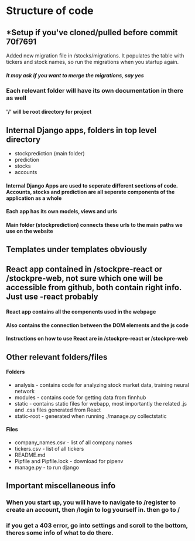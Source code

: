 # Structure of code

## *Setup if you've cloned/pulled before commit 70f7691
Added new migration file in /stocks/migrations. It populates the table with tickers and stock names, so run the migrations when you startup again.
#### *It may ask if you want to merge the migrations, say yes*

### Each relevant folder will have its own documentation in there as well

#### '/' will be root directory for project

## Internal Django apps, folders in top level directory

* stockprediction (main folder)
* prediction
* stocks
* accounts

#### Internal Django Apps are used to seperate different sections of code. Accounts, stocks and prediction are all seperate components of the application as a whole
#### Each app has its own models, views and urls
#### Main folder (stockprediction) connects these urls to the main paths we use on the website

## Templates under templates obviously

## React app contained in /stockpre-react or /stockpre-web, not sure which one will be accessible from github, both contain right info. Just use -react probably

#### React app contains all the components used in the webpage
#### Also contains the connection between the DOM elements and the js code
#### Instructions on how to use React are in /stockpre-react or /stockpre-web

## Other relevant folders/files

#### Folders

* analysis - contains code for analyzing stock market data, training neural network
* modules - contains code for getting data from finnhub
* static - contains static files for webapp, most importantly the related .js and .css files generated from React
* static-root - generated when running ./manage.py collectstatic

#### Files

* company_names.csv - list of all company names
* tickers.csv - list of all tickers
* README.md
* Pipfile and Pipfile.lock - download for pipenv
* manage.py - to run django

## Important miscellaneous info

### When you start up, you will have to navigate to /register to create an account, then /login to log yourself in. then go to /

### if you get a 403 error, go into settings and scroll to the bottom, theres some info of what to do there.
